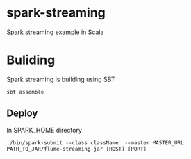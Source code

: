 # spark-streaming

Spark streaming example in Scala

# Buliding 
Spark streaming is building using SBT
    
    sbt assemble
    
## Deploy 
In SPARK_HOME directory

    ./bin/spark-submit --class className  --master MASTER_URL   PATH_TO_JAR/flume-streaming.jar [HOST] [PORT]



